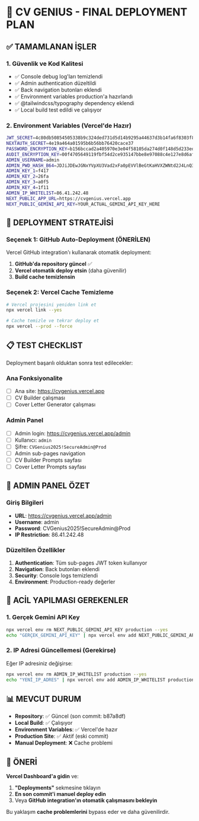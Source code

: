 # 🚀 CV GENIUS - FINAL DEPLOYMENT PLAN

## ✅ **TAMAMLANAN İŞLER**

### 1. Güvenlik ve Kod Kalitesi
- ✅ Console debug log'ları temizlendi
- ✅ Admin authentication düzeltildi
- ✅ Back navigation butonları eklendi
- ✅ Environment variables production'a hazırlandı
- ✅ @tailwindcss/typography dependency eklendi
- ✅ Local build test edildi ve çalışıyor

### 2. Environment Variables (Vercel'de Hazır)
```bash
JWT_SECRET=4c80db50854505338b9c324ded731d5d14b9295a44637d3b14fa6f8303f8ea91
NEXTAUTH_SECRET=4e19a464a01595b6b56bb76420cace37
PASSWORD_ENCRYPTION_KEY=b156bccad2a405970e3e04f58105da274d0f148d5d233ed3d14628a2d07bc490
AUDIT_ENCRYPTION_KEY=00f4705649119fbf54d2ce935147bbe8e97088c4e127e8d6afb967349a953d8e
ADMIN_USERNAME=admin
ADMIN_PWD_HASH_B64=JDJiJDEwJGNxYVpXU3Vad2xFa0pEVVlBeGtKaHVXZWNtd2J4LnQ3d0czYk9HQ3BiMTBqRzdLSmdjYlZl
ADMIN_KEY_1=f417
ADMIN_KEY_2=26fa
ADMIN_KEY_3=a0f5
ADMIN_KEY_4=1f11
ADMIN_IP_WHITELIST=86.41.242.48
NEXT_PUBLIC_APP_URL=https://cvgenius.vercel.app
NEXT_PUBLIC_GEMINI_API_KEY=YOUR_ACTUAL_GEMINI_API_KEY_HERE
```

## 🎯 **DEPLOYMENT STRATEJİSİ**

### Seçenek 1: GitHub Auto-Deployment (ÖNERİLEN)
Vercel GitHub integration'ı kullanarak otomatik deployment:

1. **GitHub'da repository güncel** ✅
2. **Vercel otomatik deploy etsin** (daha güvenilir)
3. **Build cache temizlensin**

### Seçenek 2: Vercel Cache Temizleme
```bash
# Vercel projesini yeniden link et
npx vercel link --yes

# Cache temizle ve tekrar deploy et
npx vercel --prod --force
```

## 📋 **TEST CHECKLIST**

Deployment başarılı olduktan sonra test edilecekler:

### Ana Fonksiyonalite
- [ ] Ana site: https://cvgenius.vercel.app
- [ ] CV Builder çalışması
- [ ] Cover Letter Generator çalışması

### Admin Panel
- [ ] Admin login: https://cvgenius.vercel.app/admin
- [ ] Kullanıcı: `admin`
- [ ] Şifre: `CVGenius2025!SecureAdmin@Prod`
- [ ] Admin sub-pages navigation
- [ ] CV Builder Prompts sayfası
- [ ] Cover Letter Prompts sayfası

## 🔐 **ADMIN PANEL ÖZET**

### Giriş Bilgileri
- **URL**: https://cvgenius.vercel.app/admin
- **Username**: admin
- **Password**: CVGenius2025!SecureAdmin@Prod
- **IP Restriction**: 86.41.242.48

### Düzeltilen Özellikler
1. **Authentication**: Tüm sub-pages JWT token kullanıyor
2. **Navigation**: Back butonları eklendi
3. **Security**: Console logs temizlendi
4. **Environment**: Production-ready değerler

## 🚨 **ACİL YAPILMASI GEREKENLER**

### 1. Gerçek Gemini API Key
```bash
npx vercel env rm NEXT_PUBLIC_GEMINI_API_KEY production --yes
echo "GERÇEK_GEMINI_API_KEY" | npx vercel env add NEXT_PUBLIC_GEMINI_API_KEY production
```

### 2. IP Adresi Güncellemesi (Gerekirse)
Eğer IP adresiniz değişirse:
```bash
npx vercel env rm ADMIN_IP_WHITELIST production --yes
echo "YENİ_IP_ADRES" | npx vercel env add ADMIN_IP_WHITELIST production
```

## 📊 **MEVCUT DURUM**

- **Repository**: ✅ Güncel (son commit: b87a8df)
- **Local Build**: ✅ Çalışıyor
- **Environment Variables**: ✅ Vercel'de hazır
- **Production Site**: ✅ Aktif (eski commit)
- **Manual Deployment**: ❌ Cache problemi

## 🎯 **ÖNERİ**

**Vercel Dashboard'a gidin** ve:
1. **"Deployments"** sekmesine tıklayın
2. **En son commit'i manuel deploy edin**
3. Veya **GitHub integration'ın otomatik çalışmasını bekleyin**

Bu yaklaşım **cache problemlerini** bypass eder ve daha güvenilirdir. 